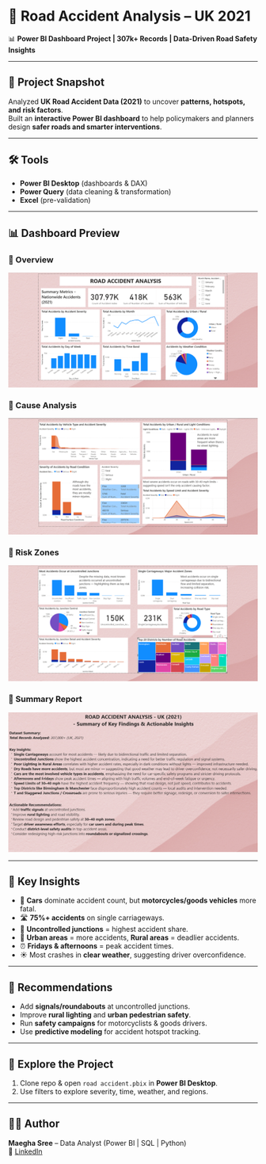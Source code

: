 # 🚦 Road Accident Analysis – UK 2021  

📊 **Power BI Dashboard Project | 307k+ Records | Data-Driven Road Safety Insights**  

---

## 📖 Project Snapshot  
Analyzed **UK Road Accident Data (2021)** to uncover **patterns, hotspots, and risk factors**.  
Built an **interactive Power BI dashboard** to help policymakers and planners design **safer roads and smarter interventions**.  

---

## 🛠️ Tools  
- **Power BI Desktop** (dashboards & DAX)  
- **Power Query** (data cleaning & transformation)  
- **Excel** (pre-validation)  

---

## 📊 Dashboard Preview  

### 📌 Overview  
![](Dashboard%20images/overview.png)  

### 📌 Cause Analysis  
![](Dashboard%20images/causes.png)  

### 📌 Risk Zones  
![](Dashboard%20images/riskzones.png)  

### 📌 Summary Report  
![](Dashboard%20images/summary.png)  


---

## 🔑 Key Insights  
- 🚗 **Cars** dominate accident count, but **motorcycles/goods vehicles** more fatal.  
- 🛣️ **75%+ accidents** on single carriageways.  
- 🚦 **Uncontrolled junctions** = highest accident share.  
- 🌆 **Urban areas** = more accidents, **Rural areas** = deadlier accidents.  
- ⏰ **Fridays & afternoons** = peak accident times.  
- ☀️ Most crashes in **clear weather**, suggesting driver overconfidence.  

---

## 🚧 Recommendations  
- Add **signals/roundabouts** at uncontrolled junctions.  
- Improve **rural lighting** and **urban pedestrian safety**.  
- Run **safety campaigns** for motorcyclists & goods drivers.  
- Use **predictive modeling** for accident hotspot tracking.  

---

## 🚀 Explore the Project  
1. Clone repo & open `road accident.pbix` in **Power BI Desktop**.  
2. Use filters to explore severity, time, weather, and regions.  

---

## 👩‍💻 Author  
**Maegha Sree** – Data Analyst (Power BI | SQL | Python)  
🔗 [LinkedIn](https://linkedin.com/in/maeghasree)   
